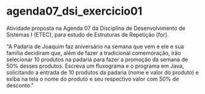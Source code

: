 # agenda07_dsi_exercicio01
Atividade proposta na Agenda 07 da Disciplina de Desenvolvimento de Sistemas I (ETEC), para estudo de Estruturas de Repetição (for).

"A Padaria de Joaquim faz aniversário na semana que vem e ele e sua família decidiram que, além de fazer a tradicional comemoração, irão selecionar 10 produtos na padaria para fazer a promoção da semana de 50% desses produtos.
Escreva um fluxograma e o programa em Java, solicitando a entrada de 10 produtos da padaria (nome e valor do produto) e exiba na tela o nome do produto e seu respectivo valor com 50% de desconto."
